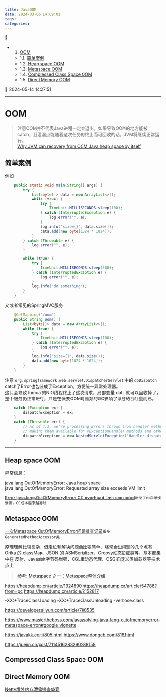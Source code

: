 ```yaml
---
title: JavaOOM
date: 2024-03-06 14:09:01
tags: 
categories: 
---
```


💠

- 1. [OOM](#oom)
    - 1.1. [简单案例](#简单案例)
    - 1.2. [Heap space OOM](#heap-space-oom)
    - 1.3. [Metaspace OOM](#metaspace-oom)
    - 1.4. [Compressed Class Space OOM](#compressed-class-space-oom)
    - 1.5. [Direct Memory OOM](#direct-memory-oom)

💠 2024-05-14 14:27:51
****************************************
# OOM 
> 注意OOM并不代表Java进程一定会退出，如果导致OOM的地方能被catch，且泄漏点能随着这次任务的终止而可回收的话，JVM将继续正常运行。  
> [Why JVM can recovery from OOM Java heap space by itself](https://stackoverflow.com/questions/72865015/why-jvm-can-recovery-from-oom-java-heap-space-by-itself)

## 简单案例

例如 
```java
    public static void main(String[] args) {
        try {
            List<byte[]> data = new ArrayList<>();
            while (true) {
                try {
                    TimeUnit.MILLISECONDS.sleep(100);
                } catch (InterruptedException e) {
                    log.error("", e);
                }
                log.info("size={}", data.size());
                data.add(new byte[1024 * 1024]);
            }
        } catch (Throwable e) {
            log.error("", e);
        }

        while (true) {
            try {
                TimeUnit.MILLISECONDS.sleep(500);
            } catch (InterruptedException e) {
                log.error("", e);
            }
            log.info("do something");
        }
    }
```

又或者常见的SpringMVC服务
```java
    @GetMapping("/oom")
    public String oom() {
        List<byte[]> data = new ArrayList<>();
        while (true) {
            try {
                TimeUnit.MILLISECONDS.sleep(100);
            } catch (InterruptedException e) {
                log.error("", e);
            }
            log.info("size={}", data.size());
            data.add(new byte[1024 * 1024]);
        }
    }
```

注意 `org.springframework.web.servlet.DispatcherServlet` 中的 `doDispatch` catch了Error也包装成了Exception，方便统一异常处理器。  
这只会导致Tomcat的NIO线程终止了这次请求，局部变量 data 就可以回收掉了，整个服务仍正常进行，只是在快要OOM时高频的GC影响了系统的吞吐量而已。

```java
    catch (Exception ex) {
        dispatchException = ex;
    }
    catch (Throwable err) {
        // As of 4.3, we're processing Errors thrown from handler methods as well,
        // making them available for @ExceptionHandler methods and other scenarios.
        dispatchException = new NestedServletException("Handler dispatch failed", err);
    }
```
************************

## Heap space OOM
异常信息：

java.lang.OutOfMemoryError: Java heap space
java.lang.OutOfMemoryError: Requested array size exceeds VM limit

[Error java.lang.OutOfMemoryError: GC overhead limit exceeded](https://stackoverflow.com/questions/1393486/error-java-lang-outofmemoryerror-gc-overhead-limit-exceeded)`常见于内存缓慢泄漏，GC成本越来越高时`

## Metaspace OOM
[一次Metaspace OutOfMemoryError问题排查记录](https://juejin.cn/post/7114516283290288158)`很多GeneratedMethodAccessor类`

原理理解比较复杂，但定位和解决问题会比较简单，经常会出问题的几个点有 Orika 的 classMap、JSON 的 ASMSerializer、Groovy动态加载类等，基本都集中在 反射、Javasisit字节码增强、CGLIB动态代理、OSGi自定义类加载器等技术点上
> [参考: Metaspace 之一：Metaspace整体介绍](https://www.cnblogs.com/duanxz/p/3520829.html)  


https://heapdump.cn/article/1924890
https://heapdump.cn/article/54786?from=pc
https://heapdump.cn/article/2152817

-XX:+TraceClassLoading -XX:+TraceClassUnloading
-verbose:class

https://developer.aliyun.com/article/780535

https://www.mastertheboss.com/java/solving-java-lang-outofmemoryerror-metaspace-error/#google_vignette

https://javakk.com/805.html
https://www.dongcb.com/818.html

https://juejin.cn/post/7114516283290288158


## Compressed Class Space OOM

## Direct Memory OOM 

[Netty堆外内存泄露排查盛宴](https://tech.meituan.com/2018/10/18/netty-direct-memory-screening.html)
